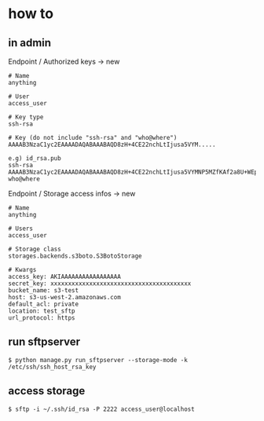 
# how to

## in admin
Endpoint / Authorized keys -> new

    # Name
    anything

    # User
    access_user

    # Key type
    ssh-rsa

    # Key (do not include "ssh-rsa" and "who@where")
    AAAAB3NzaC1yc2EAAAADAQABAAABAQD8zH+4CE22nchLtIjusa5VYM.....

    e.g) id_rsa.pub
    ssh-rsa AAAAB3NzaC1yc2EAAAADAQABAAABAQD8zH+4CE22nchLtIjusa5VYMNP5MZfKAf2a8U+WEp8bw/jBoQJb9AFT3/XOUYk6SLsvGafqtmTLvdDt3Oxj/6BTvlLhyMKIKxjm6HfgaLRkrrbzCK35ZMhs1Lcbmh+gJiPSOv4/fABBkp2h6ubf/TGaTKrIYSEApSuFEce2vhPAbrzLFKt2Q6BxsxAERoSsdgN2EgMBXAYb1o7wd/gYli4aoPuJrknanLuTrJSi12I35VuNyPWfv/RMj0IDKNzkYboz0XqVdCpYiaUJNaRj/aU+87cXtTXh7/KN5EWfYcmuuK9TQIFhgPS7VIo8cP8e6vxj/i6JLMiTuIKqLh0exwx who@where




Endpoint / Storage access infos -> new

    # Name
    anything

    # Users
    access_user

    # Storage class
    storages.backends.s3boto.S3BotoStorage

    # Kwargs
    access_key: AKIAAAAAAAAAAAAAAAAA
    secret_key: xxxxxxxxxxxxxxxxxxxxxxxxxxxxxxxxxxxxxxxx
    bucket_name: s3-test
    host: s3-us-west-2.amazonaws.com
    default_acl: private
    location: test_sftp
    url_protocol: https


## run sftpserver
`$ python manage.py run_sftpserver --storage-mode -k /etc/ssh/ssh_host_rsa_key`

## access storage
`$ sftp -i ~/.ssh/id_rsa -P 2222 access_user@localhost`

